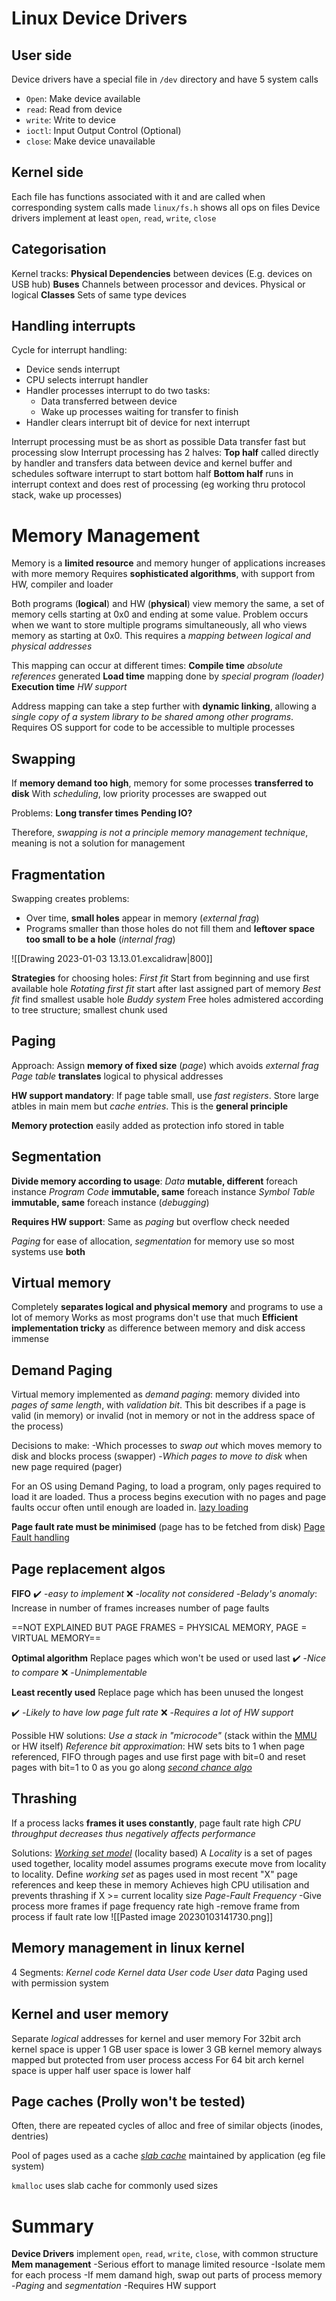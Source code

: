 
# Linux Device Drivers

## User side
Device drivers have a special file in `/dev` directory and have 5 system calls
- `Open`: Make device available
- `read`: Read from device
- `write`: Write to device
- `ioctl`: Input Output Control (Optional)
- `close`: Make device unavailable

## Kernel side

Each file has functions associated with it and are called when corresponding system calls made
`linux/fs.h` shows all ops on files
Device drivers implement at least `open`, `read`, `write`, `close`

## Categorisation

Kernel tracks:
	**Physical Dependencies** between devices (E.g. devices on USB hub)
	**Buses** Channels between processor and devices. Physical or logical
	**Classes** Sets of same type devices


## Handling interrupts

Cycle for interrupt handling:
- Device sends interrupt
- CPU selects interrupt handler
- Handler processes interrupt to do two tasks:
	- Data transferred between device
	- Wake up processes waiting for transfer to finish
- Handler clears interrupt bit of device for next interrupt

Interrupt processing must be as short as possible
Data transfer fast but processing slow
	Interrupt processing has 2 halves:
		**Top half** called directly by handler and transfers data between device and kernel buffer and schedules software interrupt to start bottom half
		**Bottom half** runs in interrupt context and does rest of processing (eg working thru protocol stack, wake up processes)

# Memory Management

Memory is a **limited resource** and memory hunger of applications increases with more memory
Requires **sophisticated algorithms**, with support from HW, compiler and loader

Both programs (**logical**) and HW (**physical**) view memory the same, a set of memory cells starting at 0x0 and ending at some value. Problem occurs when we want to store multiple programs simultaneously, all who views memory as starting at 0x0.
This requires a _mapping between logical and physical addresses_

This mapping can occur at different times:
**Compile time**
	_absolute references_ generated
**Load time**
	mapping done by _special program (loader)_
**Execution time**
	_HW support_

Address mapping can take a step further with **dynamic linking**, allowing a _single copy of a system library to be shared among other programs_. Requires OS support for code to be accessible to multiple processes

## Swapping
If **memory demand too high**, memory for some processes **transferred to disk**
With _scheduling_, low priority processes are swapped out

Problems:
**Long transfer times**
**Pending IO?**

Therefore, _swapping is not a principle memory management technique_, meaning is not a solution for management

## Fragmentation

Swapping creates problems:
- Over time, **small holes** appear in memory (_external frag_)
- Programs smaller than those holes do not fill them and **leftover space too small to be a hole** (_internal frag_)

![[Drawing 2023-01-03 13.13.01.excalidraw|800]]


**Strategies** for choosing holes:
	_First fit_ Start from beginning and use first available hole
	_Rotating first fit_ start after last assigned part of memory
	_Best fit_ find smallest usable hole
	_Buddy system_ Free holes admistered according to tree structure; smallest chunk used

## Paging

Approach: 
Assign **memory of fixed size** (_page_) which avoids _external frag_
_Page table_ **translates** logical to physical addresses

**HW support mandatory**:
If page table small, use _fast registers_. Store large atbles in main mem but _cache entries_. This is the **general principle**

**Memory protection** easily added as protection info stored in table


## Segmentation

**Divide memory according to usage**:
	_Data_ **mutable, different** foreach instance
	_Program Code_ **immutable, same** foreach instance
	_Symbol Table_ **immutable, same** foreach instance (_debugging_)

**Requires HW support**:
Same as _paging_ but overflow check needed

_Paging_ for ease of allocation, _segmentation_ for memory use so most systems use **both**

## Virtual memory
Completely **separates logical and physical memory** and programs to use a lot of memory
Works as most programs don't use that much
**Efficient implementation tricky** as difference between memory and disk access immense

## Demand Paging
Virtual memory implemented as _demand paging_: memory divided into _pages of same length_, with _validation bit_. This bit describes if a page is valid (in memory) or invalid (not in memory or not in the address space of the process)

Decisions to make:
	-Which processes to _swap out_ which moves memory to disk and blocks process (swapper)
	-_Which pages to move to disk_ when new page required (pager)

For an OS using Demand Paging, to load a program, only pages required to load it are loaded. Thus a process begins execution with no pages and page faults occur often until enough are loaded in. [lazy loading](https://en.wikipedia.org//wiki/Demand_paging)


**Page fault rate must be minimised** (page has to be fetched from disk) [Page Fault handling](https://www.geeksforgeeks.org/page-fault-handling-in-operating-system/)

## Page replacement algos

**FIFO**
✔️
-_easy to implement_
❌
-_locality not considered_
-_Belady's anomaly_: Increase in number of frames increases number of page faults

==NOT EXPLAINED BUT PAGE FRAMES = PHYSICAL MEMORY, PAGE = VIRTUAL MEMORY==

**Optimal algorithm**
Replace pages which won't be used or used last
✔️
-_Nice to compare_
❌
-_Unimplementable_

**Least recently used**
Replace page which has been unused the longest

✔️
-_Likely to have low page fult rate_
❌
-_Requires a lot of HW support_

Possible HW solutions:
	_Use a stack in "microcode"_ (stack within the [MMU](https://en.wikipedia.org/wiki/Memory_management_unit) or HW itself)
	_Reference bit approximation_: HW sets bits to 1 when page referenced, FIFO through pages and use first page with bit=0 and reset pages with bit=1 to 0 as you go along [_second chance algo_](https://www.geeksforgeeks.org/second-chance-or-clock-page-replacement-policy/)


## Thrashing
If a process lacks **frames it uses constantly**, page fault rate high
_CPU throughput decreases thus negatively affects performance_

Solutions:
[*Working set model*](https://www.geeksforgeeks.org/techniques-to-handle-thrashing/) (locality based)
	A _Locality_ is a set of pages used together, locality model assumes programs execute move from locality to locality.
	Define _working set_ as pages used in most recent "X" page references and keep these in memory
	Achieves high CPU utilisation and prevents thrashing if X >= current locality size
_Page-Fault Frequency_
	-Give process more frames if page frequency rate high
	-remove frame from process if fault rate low
	![[Pasted image 20230103141730.png]]

## Memory management  in linux kernel

4 Segments:
_Kernel code_
_Kernel data_
_User code_
_User data_
Paging used with permission system

## Kernel and user memory

Separate _logical_ addresses for kernel and user memory
For 32bit arch
	kernel space is upper 1 GB
	user space is lower 3 GB
kernel memory always mapped but protected from user process access
For 64 bit arch
	kernel space is upper half
	user space is lower half

## Page caches (Prolly won't be tested)

Often, there are repeated cycles of alloc and free of similar objects (inodes, dentries)

Pool of pages used as a cache [_slab cache_](https://en.wikipedia.org/wiki/Slab_allocation) maintained by application (eg file system)

`kmalloc` uses slab cache for commonly used sizes


# Summary

**Device Drivers**
	implement `open`, `read`, `write`, `close`, with common structure
**Mem management**
	-Serious effort to manage limited resource
	-Isolate mem for each process
	-If mem damand high, swap out parts of process memory
	-_Paging_ and _segmentation_
	-Requires HW support